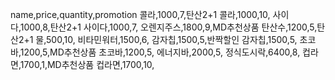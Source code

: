 name,price,quantity,promotion
콜라,1000,7,탄산2+1
콜라,1000,10,
사이다,1000,8,탄산2+1
사이다,1000,7,
오렌지주스,1800,9,MD추천상품
탄산수,1200,5,탄산2+1
물,500,10,
비타민워터,1500,6,
감자칩,1500,5,반짝할인
감자칩,1500,5,
초코바,1200,5,MD추천상품
초코바,1200,5,
에너지바,2000,5,
정식도시락,6400,8,
컵라면,1700,1,MD추천상품
컵라면,1700,10,